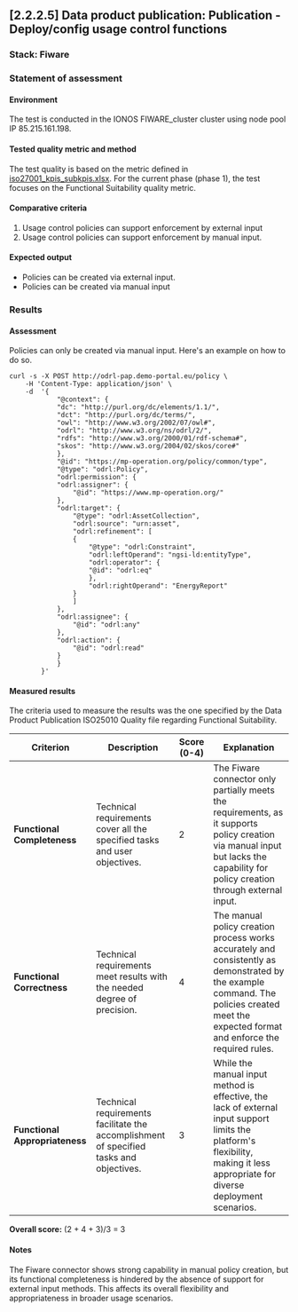 ## [2.2.2.5] Data product publication: Publication - Deploy/config usage control functions
### Stack: Fiware

### Statement of assessment
#### Environment

The test is conducted in the IONOS FIWARE_cluster cluster using node pool IP 85.215.161.198.

#### Tested quality metric and method

The test quality is based on the metric defined in [iso27001_kpis_subkpis.xlsx](../../../../../design_decisions/background_info/iso27001_kpis_subkpis.xlsx). For the current phase (phase 1), the test focuses on the Functional Suitability quality metric.

#### Comparative criteria 
1. Usage control policies can support enforcement by external input
2. Usage control policies can support enforcement by manual input.

#### Expected output
- Policies can be created via external input. 
- Policies can be created via manual input 

### Results
#### Assessment
Policies can only be created via manual input. Here's an example on how to do so.

    curl -s -X POST http://odrl-pap.demo-portal.eu/policy \
        -H 'Content-Type: application/json' \
        -d  '{
                "@context": {
                "dc": "http://purl.org/dc/elements/1.1/",
                "dct": "http://purl.org/dc/terms/",
                "owl": "http://www.w3.org/2002/07/owl#",
                "odrl": "http://www.w3.org/ns/odrl/2/",
                "rdfs": "http://www.w3.org/2000/01/rdf-schema#",
                "skos": "http://www.w3.org/2004/02/skos/core#"
                },
                "@id": "https://mp-operation.org/policy/common/type",
                "@type": "odrl:Policy",
                "odrl:permission": {
                "odrl:assigner": {
                    "@id": "https://www.mp-operation.org/"
                },
                "odrl:target": {
                    "@type": "odrl:AssetCollection",
                    "odrl:source": "urn:asset",
                    "odrl:refinement": [
                    {
                        "@type": "odrl:Constraint",
                        "odrl:leftOperand": "ngsi-ld:entityType",
                        "odrl:operator": {
                        "@id": "odrl:eq"
                        },
                        "odrl:rightOperand": "EnergyReport"
                    }
                    ]
                },
                "odrl:assignee": {
                    "@id": "odrl:any"
                },
                "odrl:action": {
                    "@id": "odrl:read"
                }
                }
            }'



#### Measured results


The criteria used to measure the results was the one specified by the Data Product Publication ISO25010 Quality file regarding Functional Suitability.

| **Criterion**                | **Description**                                                                                     | **Score (0-4)** | **Explanation**                                                                 |
|------------------------------|-----------------------------------------------------------------------------------------------------|-----------------|---------------------------------------------------------------------------------|
| **Functional Completeness**   | Technical requirements cover all the specified tasks and user objectives.                          | 2               | The Fiware connector only partially meets the requirements, as it supports policy creation via manual input but lacks the capability for policy creation through external input. |
| **Functional Correctness**    | Technical requirements meet results with the needed degree of precision.                           | 4               | The manual policy creation process works accurately and consistently as demonstrated by the example command. The policies created meet the expected format and enforce the required rules. |
| **Functional Appropriateness**| Technical requirements facilitate the accomplishment of specified tasks and objectives.            | 3               | While the manual input method is effective, the lack of external input support limits the platform's flexibility, making it less appropriate for diverse deployment scenarios. |

**Overall score:** (2 + 4 + 3)/3 = 3

#### Notes
The Fiware connector shows strong capability in manual policy creation, but its functional completeness is hindered by the absence of support for external input methods. This affects its overall flexibility and appropriateness in broader usage scenarios.


